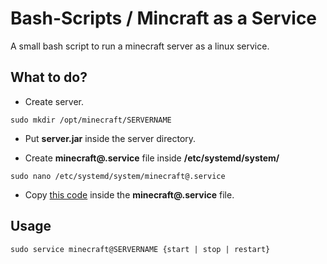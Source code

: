 # Bash-Scripts / Mincraft as a Service

A small bash script to run a minecraft server as a linux service.


## What to do?

* Create server.

```
sudo mkdir /opt/minecraft/SERVERNAME
```

* Put **server.jar** inside the server directory.

* Create **minecraft@.service** file inside **/etc/systemd/system/**
```
sudo nano /etc/systemd/system/minecraft@.service
```

* Copy [this code](https://github.com/xPand4B/Bash-Scripts/blob/master/minecraft_as_service/minecraft@.service) inside the **minecraft@.service** file.


## Usage

```
sudo service minecraft@SERVERNAME {start | stop | restart}
```